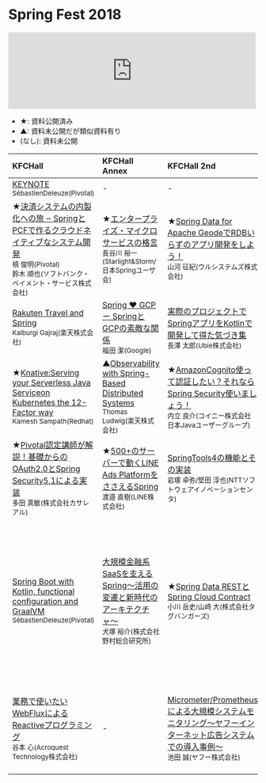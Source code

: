 # Spring Fest 2018


<iframe src="https://hatenablog-parts.com/embed?url=http%3A%2F%2Fspringfest2018.springframework.jp%2F" title="Spring Fest 2018 comes on 10.31 at KFC Hall &amp; Rooms" class="embed-card embed-webcard" scrolling="no" frameborder="0" style="display: block; width: 100%; height: 155px; max-width: 500px; margin: 10px 0px;"></iframe>

- ★: 資料公開済み
- ▲: 資料未公開だが類似資料有り
- (なし): 資料未公開

|KFCHall|KFCHall Annex|KFCHall 2nd|Room111|
|:-|:-|:-|:-|
|[KEYNOTE](/page1.md)<br><small>SébastienDeleuze(Pivotal)</small>|-|-|-|
|★[決済システムの内製化への旅 ‒ SpringとPCFで作るクラウドネイティブなシステム開発](/page2.md)<br><small>槙 俊明(Pivotal)<br>鈴⽊ 順也(ソフトバンク・ペイメント・サービス株式会社)</small>|★[エンタープライズ・マイクロサービスの格⾔](/page3.md)<br><small>⻑⾕川 裕⼀(Starlight&Storm/⽇本Springユーザ会)</small>|★[Spring Data for Apache GeodeでRDBいらずのアプリ開発をしよう！](/page4.md)<br><small>⼭河 征紀(ウルシステムズ株式会社)</small>|★[これからSpringを使う開発者が知っておくべきこと](/page5.md)<br><small>⼟岐 孝平(⽇本Springユーザ会スタッフ)</small>|
|[Rakuten Travel and Spring](/page6.md)<br><small>Kalburgi Gajraj(楽天株式会社)</small>|[Spring ♥ GCP ー SpringとGCPの素敵な関係](/page7.md)<br><small>福⽥ 潔(Google)</small>|[実際のプロジェクトでSpringアプリをKotlinで開発して得た気づき集](/page8.md)<br><small>⻑澤 太郎(Ubie株式会社)</small>|★[Thymeleafさいしょの⼀歩](/page9.md)<br><small>伊賀 敏樹</small>|
|★[Knative:Serving your Serverless Java Serviceon Kubernetes the 12-Factor way](/page10.md)<br><small>Kamesh Sampath(Redhat)</small>|▲[Observability with Spring-Based Distributed Systems](/page11.md)<br><small>Thomas Ludwig(楽天株式会社)</small>|★[AmazonCognito使って認証したい？それならSpring Security使いましょう！](/page12.md)<br><small>内⽴ 良介(コイニー株式会社 ⽇本Javaユーザーグループ)</small>|[SpringBootで作るRESTful Web Service](/page13.md)<br><small>⼤野 渉(Starlight & Storm/JSUGスタッフ)</small>|
|★[Pivotal認定講師が解説！基礎からのOAuth2.0とSpring Security5.1による実装](/page14.md)<br><small>多⽥ 真敏(株式会社カサレアル)</small>|★[500+のサーバーで動くLINE Ads PlatformをささえるSpring](/page15.md)<br><small>渡邉 直樹(LINE株式会社)</small>|[SpringTools4の機能とその実装](/page16.md)<br><small>岩塚 卓弥/堅⽥ 淳也(NTTソフトウェアイノベーションセンタ)</small>|[Spring5でSpring Testのここが変わる](/page17.md)<br><small>平栗 勇⼈(株式会社NTTデータ)</small>|
|[Spring Boot with Kotlin, functional configuration and GraalVM](/page18.md)<br><small>SébastienDeleuze(Pivotal)</small>|[⼤規模⾦融系SaaSを⽀えるSpring〜活⽤の変遷と新時代のアーキテクチャ〜](/page19.md)<br><small>⽝塚 裕介(株式会社野村総合研究所)</small>|★[Spring Data RESTとSpring Cloud Contract](/page20.md)<br><small>⼩川 岳史/⼭﨑 ⼤(株式会社タグバンガーズ)</small>|[Spring BootでHello Worldのその先へ〜ウェブDBプレスのSpring Boot特集で伝えたかったこと＆伝えきれなかったこと～](/page21.md)<br><small>藤野 真聡(ソニーネットワークコミュニケーションズ株式会社)</small>|
|[業務で使いたいWebFluxによるReactiveプログラミング](/page22.md)<br><small>⾕本 ⼼(Acroquest Technology株式会社)</small>|-|[Micrometer/Prometheusによる⼤規模システムモニタリング〜ヤフーインターネット広告システムでの導入事例〜](/page23.md)<br><small>池⽥ 誠(ヤフー株式会社)</small>|▲[Angularを⽤いたデザインスプリント開発と設計⼿法](/page24.md)<br><small>佐川 夫美雄(アシラス株式会社)</small>|